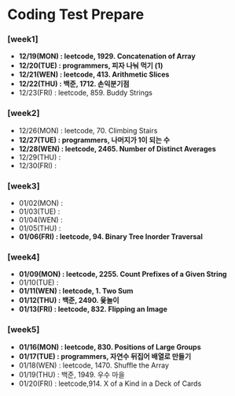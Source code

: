 # Coding Test Prepare
### [week1]
  - **12/19(MON) : leetcode, 1929. Concatenation of Array**
  - **12/20(TUE) : programmers, 피자 나눠 먹기 (1)**
  - **12/21(WEN) : leetcode, 413. Arithmetic Slices**
  - **12/22(THU) : 백준, 1712. 손익분기점**
  - 12/23(FRI) : leetcode, 859. Buddy Strings

### [week2]
  - 12/26(MON) : leetcode, 70. Climbing Stairs
  - **12/27(TUE) : programmers, 나머지가 1이 되는 수**
  - **12/28(WEN) : leetcode, 2465. Number of Distinct Averages**
  - 12/29(THU) : 
  - 12/30(FRI) : 

### [week3]
  - 01/02(MON) :
  - 01/03(TUE) : 
  - 01/04(WEN) : 
  - 01/05(THU) : 
  - **01/06(FRI) : leetcode, 94. Binary Tree Inorder Traversal**


### [week4]
  - **01/09(MON) : leetcode, 2255. Count Prefixes of a Given String**
  - 01/10(TUE) : 
  - **01/11(WEN) : leetcode, 1. Two Sum**
  - **01/12(THU) : 백준, 2490. 윷놀이**
  - **01/13(FRI) : leetcode, 832. Flipping an Image**

### [week5]
  - **01/16(MON) : leetcode, 830. Positions of Large Groups**
  - **01/17(TUE) : programmers, 자연수 뒤집어 배열로 만들기**
  - 01/18(WEN) : leetcode, 1470. Shuffle the Array 
  - 01/19(THU) : 백준, 1949. 우수 마을
  - 01/20(FRI) : leetcode,914. X of a Kind in a Deck of Cards
